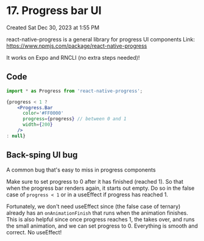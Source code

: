 # 17. Progress bar UI
Created Sat Dec 30, 2023 at 1:55 PM

react-native-progress is a general library for progress UI components
Link: https://www.npmjs.com/package/react-native-progress

It works on Expo and RNCLI (no extra steps needed)!

## Code
```jsx
import * as Progress from 'react-native-progress';

{progress < 1 ? 
	<Progress.Bar
	  color='#FF0000'
	  progress={progress} // between 0 and 1
	  width={200} 
	/> 
: null}
```

## Back-sping UI bug
A common bug that's easy to miss in progress components

Make sure to set progress to 0 after it has finished (reached 1). So that when the progress bar renders again, it starts out empty. Do so in the false case of `progress < 1` or in a useEffect if progress has reached 1.

Fortunately, we don't need useEffect since <LottieView /> (the false case of ternary) already has an `onAnimationFinish` that runs when the animation finishes. This is also helpful since once progress reaches 1, the <LottieView /> takes over, and runs the small animation, and we can set progress to 0. Everything is smooth and correct. No useEffect!